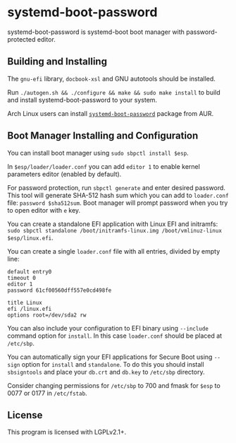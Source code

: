 # systemd-boot-password

systemd-boot-password is systemd-boot boot manager with password-protected editor.

## Building and Installing

The `gnu-efi` library, `docbook-xsl` and GNU autotools should be installed.

Run `./autogen.sh && ./configure && make && sudo make install` to build and install systemd-boot-password to your system.

Arch Linux users can install [`systemd-boot-password`](https://aur.archlinux.org/packages/systemd-boot-password) package from AUR.

## Boot Manager Installing and Configuration

You can install boot manager using `sudo sbpctl install $esp`.

In `$esp/loader/loader.conf` you can add `editor 1` to enable kernel parameters editor (enabled by default).

For password protection, run `sbpctl generate` and enter desired password. This tool will generate SHA-512 hash sum which you can add to `loader.conf` file: `password $sha512sum`. Boot manager will prompt password when you try to open editor with `e` key.

You can create a standalone EFI application with Linux EFI and initramfs: `sudo sbpctl standalone /boot/initramfs-linux.img /boot/vmlinuz-linux $esp/linux.efi`.

You can create a single `loader.conf` file with all entries, divided by empty line:

```
default entry0
timeout 0
editor 1
password 61cf00560dff557e0cd498fe

title Linux
efi /linux.efi
options	root=/dev/sda2 rw
```

You can also include your configuration to EFI binary using `--include` command option for `install`. In this case `loader.conf` should be placed at `/etc/sbp`.

You can automatically sign your EFI applications for Secure Boot using `--sign` option for `install` and `standalone`. To do this you should install `sbsigntools` and place your `db.crt` and `db.key` to `/etc/sbp` directory.

Consider changing permissions for `/etc/sbp` to 700 and fmask for `$esp` to 0077 or 0177 in `/etc/fstab`.

## License

This program is licensed with LGPLv2.1+.
